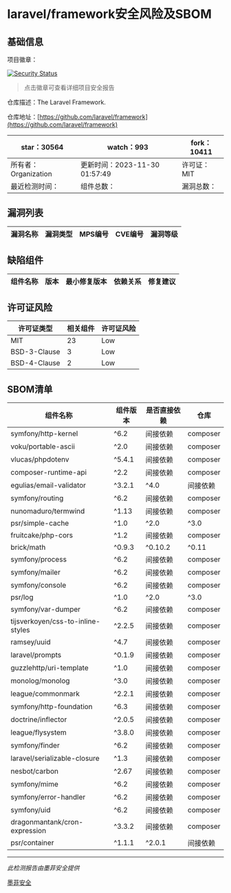 # laravel/framework安全风险及SBOM

## 基础信息

项目徽章：

[![Security Status](https://www.murphysec.com/platform3/v31/badge/1729935021514379264.svg)](https://www.murphysec.com/console/report/1694415317542723584/1729935021514379264)

> 点击徽章可查看详细项目安全报告

仓库描述：The Laravel Framework.

仓库地址：[https://github.com/laravel/framework](https://github.com/laravel/framework)

| star：30564 | watch：993 | fork：10411 |
| ----------- | -------------- | ------------ |
| 所有者：Organization | 更新时间：2023-11-30 01:57:49 | 许可证：MIT |
| 最近检测时间： | 组件总数： | 漏洞总数： |




## 漏洞列表

| 漏洞名称 | 漏洞类型 | MPS编号 | CVE编号 | 漏洞等级 |
| ------- | ------ | ------- | ------ | ----- |





## 缺陷组件

| 组件名称 | 版本 | 最小修复版本 | 依赖关系 | 修复建议 |
| -------- | ---- | ------------ | -------- | -------- |





## 许可证风险

| 许可证类型 | 相关组件 | 许可证风险 |
| ---------- | -------- | ---------- |
|MIT|23|Low|
|BSD-3-Clause|3|Low|
|BSD-4-Clause|2|Low|




## SBOM清单

| 组件名称 | 组件版本 | 是否直接依赖 | 仓库 |
| -------- | -------- | ------------ | ---- |
|symfony/http-kernel|^6.2|间接依赖|composer|
|voku/portable-ascii|^2.0|间接依赖|composer|
|vlucas/phpdotenv|^5.4.1|间接依赖|composer|
|composer-runtime-api|^2.2|间接依赖|composer|
|egulias/email-validator|^3.2.1|^4.0|间接依赖|composer|
|symfony/routing|^6.2|间接依赖|composer|
|nunomaduro/termwind|^1.13|间接依赖|composer|
|psr/simple-cache|^1.0|^2.0|^3.0|间接依赖|composer|
|fruitcake/php-cors|^1.2|间接依赖|composer|
|brick/math|^0.9.3|^0.10.2|^0.11|间接依赖|composer|
|symfony/process|^6.2|间接依赖|composer|
|symfony/mailer|^6.2|间接依赖|composer|
|symfony/console|^6.2|间接依赖|composer|
|psr/log|^1.0|^2.0|^3.0|间接依赖|composer|
|symfony/var-dumper|^6.2|间接依赖|composer|
|tijsverkoyen/css-to-inline-styles|^2.2.5|间接依赖|composer|
|ramsey/uuid|^4.7|间接依赖|composer|
|laravel/prompts|^0.1.9|间接依赖|composer|
|guzzlehttp/uri-template|^1.0|间接依赖|composer|
|monolog/monolog|^3.0|间接依赖|composer|
|league/commonmark|^2.2.1|间接依赖|composer|
|symfony/http-foundation|^6.3|间接依赖|composer|
|doctrine/inflector|^2.0.5|间接依赖|composer|
|league/flysystem|^3.8.0|间接依赖|composer|
|symfony/finder|^6.2|间接依赖|composer|
|laravel/serializable-closure|^1.3|间接依赖|composer|
|nesbot/carbon|^2.67|间接依赖|composer|
|symfony/mime|^6.2|间接依赖|composer|
|symfony/error-handler|^6.2|间接依赖|composer|
|symfony/uid|^6.2|间接依赖|composer|
|dragonmantank/cron-expression|^3.3.2|间接依赖|composer|
|psr/container|^1.1.1|^2.0.1|间接依赖|composer|


------

*此检测报告由墨菲安全提供*

[墨菲安全](www.murphysec.com)